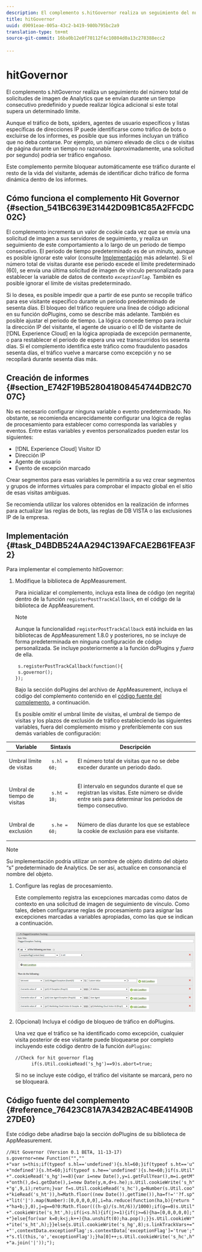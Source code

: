 ```yaml
---
description: El complemento s.hitGovernor realiza un seguimiento del número total de solicitudes de imagen de Analytics que se envían durante un tiempo consecutivo predefinido y puede realizar lógica adicional si este total supera un determinado límite.
title: hitGovernor
uuid: d9091eae-005a-43c2-b419-980b795bc2a9
translation-type: tm+mt
source-git-commit: 16ba0b12e0f70112f4c10804d0a13c278388ecc2

---
```



# hitGovernor

El complemento s.hitGovernor realiza un seguimiento del número total de solicitudes de imagen de Analytics que se envían durante un tiempo consecutivo predefinido y puede realizar lógica adicional si este total supera un determinado límite.

Aunque el tráfico de bots, spiders, agentes de usuario específicos y listas específicas de direcciones IP puede identificarse como tráfico de bots o excluirse de los informes, es posible que sus informes incluyan un tráfico que no deba contarse. Por ejemplo, un número elevado de clics o de visitas de página durante un tiempo no razonable (aproximadamente, una solicitud por segundo) podría ser tráfico engañoso.

Este complemento permite bloquear automáticamente ese tráfico durante el resto de la vida del visitante, además de identificar dicho tráfico de forma dinámica dentro de los informes.

## Cómo funciona el complemento Hit Governor {#section_541BC639E31442D09B1C85A2FFCDC02C}

El complemento incrementa un valor de cookie cada vez que se envía una solicitud de imagen a sus servidores de seguimiento, y realiza un seguimiento de este comportamiento a lo largo de un periodo de tiempo consecutivo. El periodo de tiempo predeterminado es de un minuto, aunque es posible ignorar este valor (consulte [Implementación](/help/implement/js-implementation/plugins/hitgovernor.md#task_D4BDB524AA294C139AFCAE2B61FEA3F2) más adelante). Si el número total de visitas durante ese periodo excede el límite predeterminado (60), se envía una última solicitud de imagen de vínculo personalizado para establecer la variable de datos de contexto *`exceptionFlag`*. También es posible ignorar el límite de visitas predeterminado.

Si lo desea, es posible impedir que a partir de ese punto se recopile tráfico para ese visitante específico durante un periodo predeterminado de sesenta días. El bloqueo del tráfico requiere una línea de código adicional en su función doPlugins, como se describe más adelante. También es posible ajustar el periodo de tiempo. La lógica concede tiempo para incluir la dirección IP del visitante, el agente de usuario o el ID de visitante de [!DNL Experience Cloud] en la lógica apropiada de excepción permanente, o para restablecer el periodo de espera una vez transcurridos los sesenta días. Si el complemento identifica este tráfico como fraudulento pasados sesenta días, el tráfico vuelve a marcarse como excepción y no se recopilará durante sesenta días más.

## Creación de informes {#section_E742F19B528041808454744DB2C7007C}

No es necesario configurar ninguna variable o evento predeterminado. No obstante, se recomienda encarecidamente configurar una lógica de reglas de procesamiento para establecer como corresponda las variables y eventos. Entre estas variables y eventos personalizados pueden estar los siguientes:

* [!DNL Experience Cloud] Visitor ID
* Dirección IP
* Agente de usuario
* Evento de excepción marcado

Crear segmentos para esas variables le permitiría a su vez crear segmentos y grupos de informes virtuales para comprobar el impacto global en el sitio de esas visitas ambiguas.

Se recomienda utilizar los valores obtenidos en la realización de informes para actualizar las reglas de bots, las reglas de DB VISTA o las exclusiones IP de la empresa.

## Implementación {#task_D4BDB524AA294C139AFCAE2B61FEA3F2}

Para implementar el complemento hitGovernor:

1. Modifique la biblioteca de AppMeasurement.

   Para inicializar el complemento, incluya esta línea de código (en negrita) dentro de la función `registerPostTrackCallback`, en el código de la biblioteca de AppMeasurement.

   >[!NOTE]
   >
   >Aunque la funcionalidad `registerPostTrackCallback` está incluida en las bibliotecas de AppMeasurement 1.8.0 y posteriores, no se incluye de forma predeterminada en ninguna configuración de código personalizada. Se incluye posteriormente a la función doPlugins y *fuera* de ella.

   ```
    s.registerPostTrackCallback(function(){ 
    s.governor();
   }); 
   ```

   Bajo la sección doPlugins del archivo de AppMeasurement, incluya el código del complemento contenido en el [código fuente del complemento](/help/implement/js-implementation/plugins/hitgovernor.md#reference_76423C81A7A342B2AC4BE41490B27DE0), a continuación.

   Es posible omitir el umbral límite de visitas, el umbral de tiempo de visitas y los plazos de exclusión de tráfico estableciendo las siguientes variables, fuera del complemento mismo y preferiblemente con sus demás variables de configuración:

<table id="table_9959A40F5F0B40B39DB86E21D03E25FD"> 
 <thead> 
  <tr> 
   <th colname="col1" class="entry"> Variable </th> 
   <th colname="col2" class="entry"> Sintaxis </th> 
   <th colname="col3" class="entry"> Descripción </th> 
  </tr> 
 </thead>
 <tbody> 
  <tr> 
   <td colname="col1"> <p>Umbral límite de visitas </p> </td> 
   <td colname="col2"> <p> <code> s.hl = 60; </code> </p> </td> 
   <td colname="col3"> <p>El número total de visitas que no se debe exceder durante un periodo dado. </p> </td> 
  </tr> 
  <tr> 
   <td colname="col1"> <p>Umbral de tiempo de visitas </p> </td> 
   <td colname="col2"> <p> <code> s.ht = 10; </code> </p> </td> 
   <td colname="col3"> <p>El intervalo en segundos durante el que se registran las visitas. Este número se divide entre seis para determinar los periodos de tiempo consecutivo. </p> </td> 
  </tr> 
  <tr> 
   <td colname="col1"> <p>Umbral de exclusión </p> </td> 
   <td colname="col2"> <p> <code> s.he = 60; </code> </p> </td> 
   <td colname="col3"> <p>Número de días durante los que se establece la cookie de exclusión para ese visitante. </p> </td> 
  </tr> 
 </tbody> 
</table>

>[!NOTE]
>
>Su implementación podría utilizar un nombre de objeto distinto del objeto “s” predeterminado de Analytics. De ser así, actualice en consonancia el nombre del objeto.

1. Configure las reglas de procesamiento.

   Este complemento registra las excepciones marcadas como datos de contexto en una solicitud de imagen de seguimiento de vínculo. Como tales, deben configurarse reglas de procesamiento para asignar las excepciones marcadas a variables apropiadas, como las que se indican a continuación.

   ![](assets/hitgov-config.png)

1. (Opcional) Incluya el código de bloqueo de tráfico en doPlugins.

   Una vez que el tráfico se ha identificado como excepción, cualquier visita posterior de ese visitante puede bloquearse por completo incluyendo este código dentro de la función `doPlugins`:

   ```
   //Check for hit governor flag 
         if(s.Util.cookieRead('s_hg')==9)s.abort=true;
   ```

   Si no se incluye este código, el tráfico del visitante se marcará, pero no se bloqueará.

## Código fuente del complemento {#reference_76423C81A7A342B2AC4BE41490B27DE0}

Este código debe añadirse bajo la sección doPlugins de su biblioteca de AppMeasurement.

```
//Hit Governor (Version 0.1 BETA, 11-13-17) 
s.governor=new Function("","" 
+"var s=this;if(typeof s.hl=='undefined'){s.hl=60;}if(typeof s.ht=='u" 
+"ndefined'){s.ht=60;}if(typeof s.he=='undefined'){s.he=60;}if(s.Util" 
+".cookieRead('s_hg')==8){var i=new Date(),y=i.getFullYear(),m=i.getM" 
+"onth(),d=i.getDate(),i=new Date(y,m,d+s.he);s.Util.cookieWrite('s_h" 
+"g',9,i);return;}var f=s.Util.cookieRead('s_hc'),g=Number(s.Util.coo" 
+"kieRead('s_ht')),h=Math.floor((new Date()).getTime()),ha=f!=''?f.sp" 
+"lit('|').map(Number):[0,0,0,0,0],i=ha.reduce(function(ha,b){return " 
+"ha+b;},0),j=g==0?0:Math.floor(((h-g)/(s.ht/6))/1000);if(g==0)s.Util" 
+".cookieWrite('s_ht',h);if(i<s.hl){if(j>=1){if(j>=6){ha=[0,0,0,0,0];" 
+"}else{for(var k=0;k<j;k++){ha.unshift(0);ha.pop();}}s.Util.cookieWr" 
+"ite('s_ht',h);}}else{s.Util.cookieWrite('s_hg',8);s.linkTrackVars+=" 
+"',contextData.exceptionFlag';s.contextData['exceptionFlag']='true';" 
+"s.tl(this,'o','exceptionFlag');}ha[0]++;s.Util.cookieWrite('s_hc',h" 
+"a.join('|'));"); 
```

